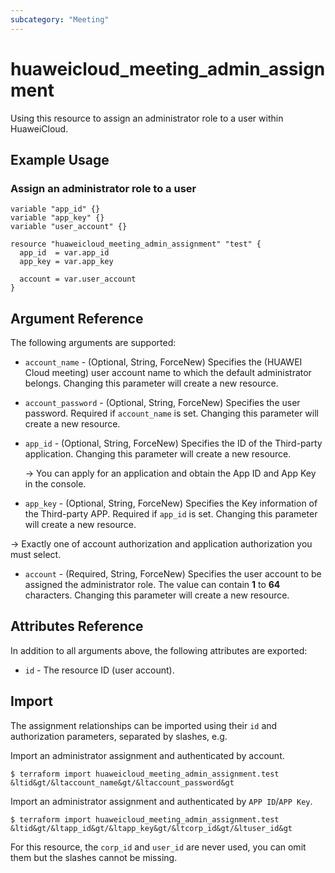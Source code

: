 ```yaml
---
subcategory: "Meeting"
---
```


# huaweicloud_meeting_admin_assignment

Using this resource to assign an administrator role to a user within HuaweiCloud.

## Example Usage

### Assign an administrator role to a user

```hcl
variable "app_id" {}
variable "app_key" {}
variable "user_account" {}

resource "huaweicloud_meeting_admin_assignment" "test" {
  app_id  = var.app_id
  app_key = var.app_key

  account = var.user_account
}
```

## Argument Reference

The following arguments are supported:

* `account_name` - (Optional, String, ForceNew) Specifies the (HUAWEI Cloud meeting) user account name to which the
  default administrator belongs. Changing this parameter will create a new resource.

* `account_password` - (Optional, String, ForceNew) Specifies the user password.
  Required if `account_name` is set. Changing this parameter will create a new resource.

* `app_id` - (Optional, String, ForceNew) Specifies the ID of the Third-party application.
  Changing this parameter will create a new resource.

  -> You can apply for an application and obtain the App ID and App Key in the console.

* `app_key` - (Optional, String, ForceNew) Specifies the Key information of the Third-party APP.
  Required if `app_id` is set. Changing this parameter will create a new resource.

-> Exactly one of account authorization and application authorization you must select.

* `account` - (Required, String, ForceNew) Specifies the user account to be assigned the administrator role.
  The value can contain **1** to **64** characters.
  Changing this parameter will create a new resource.

## Attributes Reference

In addition to all arguments above, the following attributes are exported:

* `id` - The resource ID (user account).

## Import

The assignment relationships can be imported using their `id` and authorization parameters, separated by slashes, e.g.

Import an administrator assignment and authenticated by account.

```
$ terraform import huaweicloud_meeting_admin_assignment.test &ltid&gt/&ltaccount_name&gt/&ltaccount_password&gt
```

Import an administrator assignment and authenticated by `APP ID`/`APP Key`.

```
$ terraform import huaweicloud_meeting_admin_assignment.test &ltid&gt/&ltapp_id&gt/&ltapp_key&gt/&ltcorp_id&gt/&ltuser_id&gt
```

For this resource, the `corp_id` and `user_id` are never used, you can omit them but the slashes cannot be missing.
